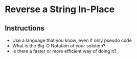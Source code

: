 # Reverse a String In-Place

## Instructions
* Use a language that you know, even if only pseudo code
* What is the Big-O Notation of your solution?
* Is there a faster or more efficient way of doing it?
